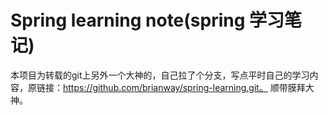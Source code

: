 # Spring learning note(spring 学习笔记)

本项目为转载的git上另外一个大神的，自己拉了个分支，写点平时自己的学习内容，原链接：https://github.com/brianway/spring-learning.git。
顺带膜拜大神。